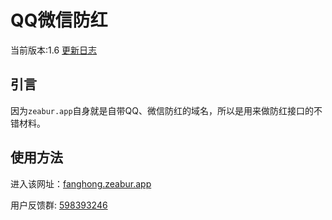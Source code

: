 # QQ微信防红

当前版本:1.6 [更新日志](https://fanghong.zeabur.app)

## 引言

因为`zeabur.app`自身就是自带QQ、微信防红的域名，所以是用来做防红接口的不错材料。

## 使用方法

进入该网址：[fanghong.zeabur.app](https://fanghong.zeabur.app)

用户反馈群: [598393246](https://qm.qq.com/q/ACKzmtExXy)
